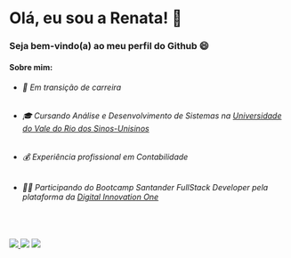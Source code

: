 # Olá, eu sou a Renata! 👋
### Seja bem-vindo(a) ao meu perfil do Github 😄 


#### **Sobre mim:**

- ###### 🌱 Em transição de carreira
- ###### 🎓 Cursando Análise e Desenvolvimento de Sistemas na [Universidade do Vale do Rio dos Sinos-Unisinos](https://www.unisinos.br/)
- ###### 💰 Experiência profissional em Contabilidade
- ###### 👩‍💻 Participando do Bootcamp Santander FullStack Developer pela plataforma da [Digital Innovation One](https://web.dio.me/track/33c858ab-35fb-4170-9193-a9eef8c2ba25)

<br>
<br>

<div>
  <a href = "mailto:renatamellodarosa@gmail.com"><img src="https://img.shields.io/badge/Gmail-D14836?style=for-the-badge&logo=gmail&logoColor=white" target="_blank"</a>
  <a href="https://www.linkedin.com/in/renataamello" target="_blank"><img src="https://img.shields.io/badge/-LinkedIn-%230077B5?style=for-the-badge&logo=linkedin&logoColor=white" target="_blank"></a> 
  <a href="https://www.instagram.com/renataa_mello/" target="_blank"><img src="https://img.shields.io/badge/-Instagram-%23E4405F?style=for-the-badge&logo=instagram&logoColor=white" target="_blank"></a> 
</div>
  
 <!-- <div>
  <a href="https://github.com/RenataMRosa">
  <img height="180em" src="https://github-readme-stats.vercel.app/api?username=RenataMRosa&show_icons=true&theme=jolly&include_all_commits=true&count_private=true"/>
  <img height="140em" src="https://github-readme-stats.vercel.app/api/top-langs/?username=RenataMRosa&layout=compact&langs_count=7&theme=jolly"/> 
</div> -->
  
  <!-- Renata Mello da Rosa -->
  
  
 

